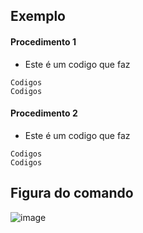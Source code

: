 ## Exemplo 

#### Procedimento 1
- Este é um codigo que faz 
```
Codigos
Codigos
```


#### Procedimento 2
- Este é um codigo que faz 
```
Codigos
Codigos
```


## Figura do comando

![image](https://github.com/user-attachments/assets/93af831b-c67f-4ce9-8191-d0bff9fef900)
